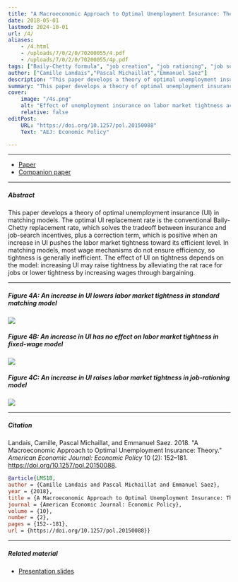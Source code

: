 ```yaml
---
title: "A Macroeconomic Approach to Optimal Unemployment Insurance: Theory" 
date: 2018-05-01
lastmod: 2024-10-01
url: /4/
aliases:
    - /4.html
    - /uploads/7/0/2/0/70200055/4.pdf
    - /uploads/7/0/2/0/70200055/4p.pdf
tags: ["Baily-Chetty formula", "job creation", "job rationing", "job search", "matching model", "moral hazard", "rat race", "sufficient statistics", "unemployment", "unemployment insurance"]
author: ["Camille Landais","Pascal Michaillat","Emmanuel Saez"]
description: "This paper develops a theory of optimal unemployment insurance in matching models. Published in AEJ Policy, 2018." 
summary: "This paper develops a theory of optimal unemployment insurance in matching models. It derives a sufficient-statistic formula for optimal unemployment insurance, which is useful to determine the optimal cyclicality of unemployment insurance." 
cover:
    image: "/4s.png"
    alt: "Effect of unemployment insurance on labor market tightness across matching models"
    relative: false
editPost:
    URL: "https://doi.org/10.1257/pol.20150088"
    Text: "AEJ: Economic Policy"

---
```


---

+ [Paper](/4.pdf)
+ [Companion paper](/5/)

---

##### Abstract

This paper develops a theory of optimal unemployment insurance (UI) in matching models. The optimal UI replacement rate is the conventional Baily-Chetty replacement rate, which solves the tradeoff between insurance and job-search incentives, plus a correction term, which is positive when an increase in UI pushes the labor market tightness toward its efficient level. In matching models, most wage mechanisms do not ensure efficiency, so tightness is generally inefficient. The effect of UI on tightness depends on the model: increasing UI may raise tightness by alleviating the rat race for jobs or lower tightness by increasing wages through bargaining.

---

##### Figure 4A:  An increase in UI lowers labor market tightness in standard matching model

![](/4a.png)

##### Figure 4B:  An increase in UI has no effect on labor market tightness in fixed-wage model

![](/4b.png)

##### Figure 4C:  An increase in UI raises labor market tightness in job-rationing model

![](/4c.png)

---

##### Citation

Landais, Camille, Pascal Michaillat, and Emmanuel Saez. 2018. "A Macroeconomic Approach to Optimal Unemployment Insurance: Theory." *American Economic Journal: Economic Policy* 10 (2): 152–181. https://doi.org/10.1257/pol.20150088.

```BibTeX
@article{LMS18,
author = {Camille Landais and Pascal Michaillat and Emmanuel Saez},
year = {2018},
title = {A Macroeconomic Approach to Optimal Unemployment Insurance: Theory},
journal = {American Economic Journal: Economic Policy},
volume = {10},
number = {2},
pages = {152--181},
url = {https://doi.org/10.1257/pol.20150088}}
```

---

##### Related material

+ [Presentation slides](/4p.pdf)